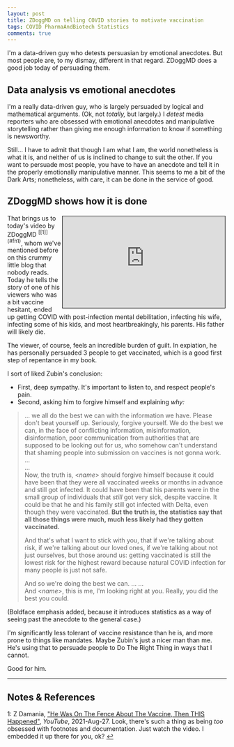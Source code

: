 ```yaml
---
layout: post
title: ZDoggMD on telling COVID stories to motivate vaccination
tags: COVID PharmaAndBiotech Statistics 
comments: true
---
```


I'm a data-driven guy who detests persuasian by emotional anecdotes.  But most people are,
to my dismay, different in that regard.  ZDoggMD does a good job today of persuading
them.  

## Data analysis vs emotional anecdotes  

I'm a really data-driven guy, who is largely persuaded by logical and mathematical
arguments.  (Ok, not _totally,_ but largely.)  I _detest_ media reporters who are obsessed
with emotional anecdotes and manipulative storytelling rather than giving me enough
information to know if something is newsworthy.  

Still&hellip; I have to admit that though I am what I am, the world nonetheless is what it
is, and neither of us is inclined to change to suit the other.  If you want to persuade
most people, you have to have an anecdote and tell it in the properly emotionally
manipulative manner.  This seems to me a bit of the Dark Arts; nonetheless, with care, it
can be done in the service of good.  


## ZDoggMD shows how it is done  

<iframe width="373" height="210" src="https://www.youtube.com/embed/Xx30E9Bi-C8" allow="accelerometer; encrypted-media; gyroscope; picture-in-picture" allowfullscreen style="float: right; margin: 3px 3px 3px 3px; border: 1px solid #000000;"></iframe>
That brings us to today's video by ZDoggMD <sup id="fn1a">[[1]](#fn1)</sup>, whom we've
mentioned before on this crummy little blog that nobody reads.  Today he tells the story
of one of his viewers who was a bit vaccine hesitant, ended up getting COVID with
post-infection mental debilitation, infecting his wife, infecting some of
his kids, and most heartbreakingly, his parents.  His father will likely die.  

The viewer, of course, feels an incredible burden of guilt.  In expiation, he has
personally persuaded 3 people to get vaccinated, which is a good first step of repentance
in my book.  

I sort of liked Zubin's conclusion:  
- First, deep sympathy.  It's important to listen to, and respect people's pain.  
- Second, asking him to forgive himself and explaining _why:_  
> &hellip; we all do the best we can with the information we have.  Please don't beat
> yourself up.  Seriously, forgive yourself.  We do the best we can, in the face of
> conflicting information, misinformation, disinformation, poor communication from
> authorities that are supposed to be looking out for us, who somehow can't understand
> that shaming people into submission on vaccines is not gonna work. &hellip;  
> &hellip;  
> Now, the truth is, &lt;_name_&gt; should forgive himself because it could have been that
> they were all vaccinated weeks or months in advance and still got infected.  It could
> have been that his parents were in the small group of individuals that _still_ got very
> sick, despite vaccine.  It could be that he and his family still got infected with
> Delta, even though they were vaccinated.  __But the truth is, the statistics say that
> all those things were much, much less likely had they gotten vaccinated.__
>  
> And that's what I want to stick with you, that if we're talking about risk, if we're
> talking about our loved ones, if we're talking about not just ourselves, but those
> around us: getting vaccinated is still the lowest risk for the highest reward because
> natural COVID infection for many people is just not safe.  
>  
> And so we're doing the best we can. &hellip;
> &hellip;  
> And &lt;_name_&gt;, this is me, I'm looking right at you.  Really, you did the best you
> could.  

(Boldface emphasis added, because it introduces statistics as a way of seeing past the
anecdote to the general case.)  

I'm significantly less tolerant of vaccine resistance than he is, and more prone to
things like mandates.  Maybe Zubin's just a nicer man than me.  He's using that to
persuade people to Do The Right Thing in ways that I cannot.  

Good for him.  

---

## Notes &amp; References  

<!--
<sup id="fn1a">[[1]](#fn1)</sup>
<a id="fn1">1</a>: [↩](#fn1a)  
-->

<a id="fn1">1</a>: Z Damania, ["He Was On The Fence About The Vaccine, Then THIS Happened"](https://www.youtube.com/watch?v=Xx30E9Bi-C8), _YouTube_, 2021-Aug-27.  Look, there's such a thing as being _too_ obsessed with footnotes and documentation.  Just watch the video.  I embedded it up there for you, ok? [↩](#fn1a)  
